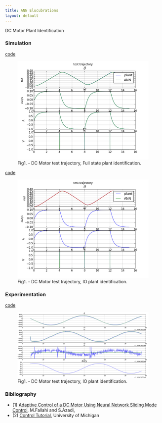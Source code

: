 ```yaml
---
title: ANN Elucubrations
layout: default
---
```

<script src="https://cdn.mathjax.org/mathjax/latest/MathJax.js?config=TeX-AMS-MML_HTMLorMML" type="text/javascript"></script>

DC Motor Plant Identification

### Simulation

[code](https://github.com/poine/ann_elucubrations/blob/master/src/dc_motor_plant_id__sim_fs.py)

<figure>
  <img src="plots/plant_id__dc_motor__sim_fs.png" alt="Motor test trajectory">
  <figcaption>Fig1. - DC Motor test trajectory, Full state plant identification.</figcaption>
</figure>


[code](https://github.com/poine/ann_elucubrations/blob/master/src/dc_motor_plant_id__sim_io.py)
<figure>
  <img src="plots/plant_id__dc_motor__sim_io.png" alt="Motor test trajectory, IO plant identification">
  <figcaption>Fig1. - DC Motor test trajectory, IO plant identification.</figcaption>
</figure>

### Experimentation
[code](https://github.com/poine/ann_elucubrations/blob/master/src/dc_motor_plant_id_tmp.py)
<figure>
  <img src="plots/plant_id__dc_motor__real_io.png" alt="Motor test trajectory, IO plant identification">
  <figcaption>Fig1. - DC Motor test trajectory, IO plant identification.</figcaption>
</figure>

### Bibliography

 * (1) [Adaptive Control of a DC Motor Using Neural Network Sliding Mode Control](http://www.iaeng.org/publication/IMECS2009/IMECS2009_pp1203-1207.pdf), M.Fallahi and S.Azadi,
 * (2) [Control Tutorial](http://ctms.engin.umich.edu/CTMS/index.php?example=MotorSpeed&section=SystemModeling), University of Michigan
